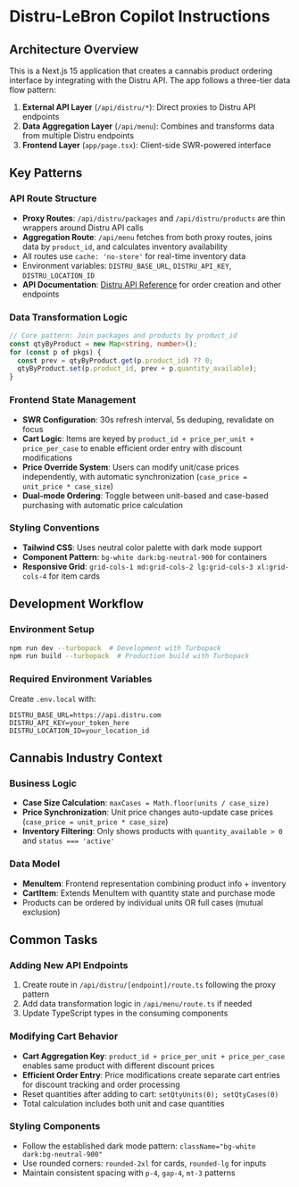 # Distru-LeBron Copilot Instructions

## Architecture Overview

This is a Next.js 15 application that creates a cannabis product ordering interface by integrating with the Distru API. The app follows a three-tier data flow pattern:

1. **External API Layer** (`/api/distru/*`): Direct proxies to Distru API endpoints
2. **Data Aggregation Layer** (`/api/menu`): Combines and transforms data from multiple Distru endpoints
3. **Frontend Layer** (`app/page.tsx`): Client-side SWR-powered interface

## Key Patterns

### API Route Structure
- **Proxy Routes**: `/api/distru/packages` and `/api/distru/products` are thin wrappers around Distru API calls
- **Aggregation Route**: `/api/menu` fetches from both proxy routes, joins data by `product_id`, and calculates inventory availability
- All routes use `cache: 'no-store'` for real-time inventory data
- Environment variables: `DISTRU_BASE_URL`, `DISTRU_API_KEY`, `DISTRU_LOCATION_ID`
- **API Documentation**: [Distru API Reference](https://apidocs.distru.dev/#upsert-an-order) for order creation and other endpoints

### Data Transformation Logic
```typescript
// Core pattern: Join packages and products by product_id
const qtyByProduct = new Map<string, number>();
for (const p of pkgs) {
  const prev = qtyByProduct.get(p.product_id) ?? 0;
  qtyByProduct.set(p.product_id, prev + p.quantity_available);
}
```

### Frontend State Management
- **SWR Configuration**: 30s refresh interval, 5s deduping, revalidate on focus
- **Cart Logic**: Items are keyed by `product_id + price_per_unit + price_per_case` to enable efficient order entry with discount modifications
- **Price Override System**: Users can modify unit/case prices independently, with automatic synchronization (`case_price = unit_price * case_size`)
- **Dual-mode Ordering**: Toggle between unit-based and case-based purchasing with automatic price calculation

### Styling Conventions
- **Tailwind CSS**: Uses neutral color palette with dark mode support
- **Component Pattern**: `bg-white dark:bg-neutral-900` for containers
- **Responsive Grid**: `grid-cols-1 md:grid-cols-2 lg:grid-cols-3 xl:grid-cols-4` for item cards

## Development Workflow

### Environment Setup
```bash
npm run dev --turbopack  # Development with Turbopack
npm run build --turbopack  # Production build with Turbopack
```

### Required Environment Variables
Create `.env.local` with:
```
DISTRU_BASE_URL=https://api.distru.com
DISTRU_API_KEY=your_token_here
DISTRU_LOCATION_ID=your_location_id
```

## Cannabis Industry Context

### Business Logic
- **Case Size Calculation**: `maxCases = Math.floor(units / case_size)` 
- **Price Synchronization**: Unit price changes auto-update case prices (`case_price = unit_price * case_size`)
- **Inventory Filtering**: Only shows products with `quantity_available > 0` and `status === 'active'`

### Data Model
- **MenuItem**: Frontend representation combining product info + inventory
- **CartItem**: Extends MenuItem with quantity state and purchase mode
- Products can be ordered by individual units OR full cases (mutual exclusion)

## Common Tasks

### Adding New API Endpoints
1. Create route in `/api/distru/[endpoint]/route.ts` following the proxy pattern
2. Add data transformation logic in `/api/menu/route.ts` if needed
3. Update TypeScript types in the consuming components

### Modifying Cart Behavior
- **Cart Aggregation Key**: `product_id + price_per_unit + price_per_case` enables same product with different discount prices
- **Efficient Order Entry**: Price modifications create separate cart entries for discount tracking and order processing
- Reset quantities after adding to cart: `setQtyUnits(0); setQtyCases(0)`
- Total calculation includes both unit and case quantities

### Styling Components
- Follow the established dark mode pattern: `className="bg-white dark:bg-neutral-900"`
- Use rounded corners: `rounded-2xl` for cards, `rounded-lg` for inputs
- Maintain consistent spacing with `p-4`, `gap-4`, `mt-3` patterns